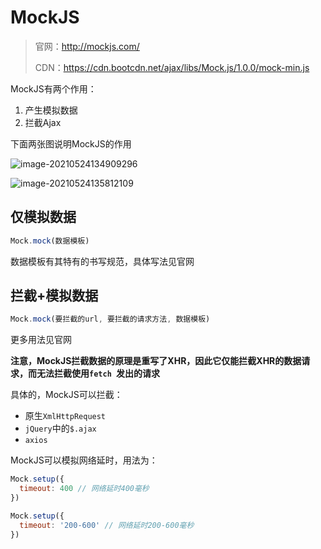 
# MockJS

> 官网：http://mockjs.com/
>
> CDN：https://cdn.bootcdn.net/ajax/libs/Mock.js/1.0.0/mock-min.js

MockJS有两个作用：

1. 产生模拟数据
2. 拦截Ajax

下面两张图说明MockJS的作用

![image-20210524134909296](http://mdrs.yuanjin.tech/img/20210524134909.png)

![image-20210524135812109](http://mdrs.yuanjin.tech/img/20210524135812.png)

## 仅模拟数据

```js
Mock.mock(数据模板)
```

数据模板有其特有的书写规范，具体写法见官网

## 拦截+模拟数据

```js
Mock.mock(要拦截的url, 要拦截的请求方法, 数据模板)
```

更多用法见官网

**注意，MockJS拦截数据的原理是重写了XHR，因此它仅能拦截XHR的数据请求，而无法拦截使用`fetch `发出的请求**

具体的，MockJS可以拦截：

- 原生`XmlHttpRequest`
- `jQuery`中的`$.ajax`
- `axios`

MockJS可以模拟网络延时，用法为：

```js
Mock.setup({
  timeout: 400 // 网络延时400毫秒
})

Mock.setup({
  timeout: '200-600' // 网络延时200-600毫秒
})
```

